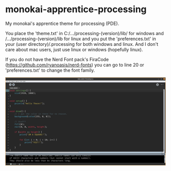 # monokai-apprentice-processing
My monokai's apprentice theme for processing (PDE).

You place the 'theme.txt' in C:/.../processing-(version)/lib/ for windows and /.../processing-(version)/lib for linux and you put the 'preferences.txt' in your (user directory)/.processing for both windows and linux. And I don't care about mac users, just use linux or windows (hopefully linux).

If you do not have the Nerd Font pack's FiraCode (https://github.com/ryanoasis/nerd-fonts) you can go to line 20 or 'preferences.txt' to change the font family.

<img src="screenshot.png">
